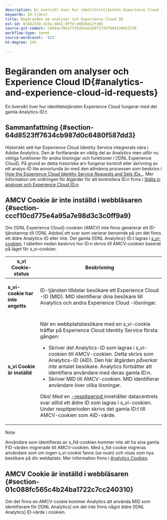 ```yaml
---
description: En översikt över hur identitetstjänsten Experience Cloud fungerar med det gamla Analytics-ID:t.
keywords: ID-tjänst
title: Begäranden om analyser och Experience Cloud ID
exl-id: 8c682159-e23a-4641-9ffd-e0028dc2f305
source-git-commit: cb89ac70e37f35d5e4e2b971f2df9645304522f8
workflow-type: tm+mt
source-wordcount: '421'
ht-degree: 14%

---
```


# Begäranden om analyser och Experience Cloud ID{#analytics-and-experience-cloud-id-requests}

En översikt över hur identitetstjänsten Experience Cloud fungerar med det gamla Analytics-ID:t.

## Sammanfattning {#section-64d8523ff7634cb987d0c6480f587dd3}

Historiskt sett har Experience Cloud Identity Service integrerats nära i Adobe Analytics. Den är fortfarande en viktig del av Analytics men utför nu viktiga funktioner för andra lösningar och funktioner i [!DNL Experience Cloud]. På grund av detta historiska arv fungerar kontroll eller skrivning av ett analys-ID lite annorlunda än med den allmänna processen som beskrivs i [How the Experience Cloud Identity Service Requests and Sets IDs..](../../introduction/id-request.md#concept-2caacebb1d244402816760e9b8bcef6a). Mer information om ordningen för åtgärder för att kontrollera ID:n finns i [Ställa in analyser och Experience Cloud ID:n](../../reference/analytics-reference/analytics-ids.md#concept-f381dd18ee184c6c8e48286937a161d6).

## AMCV Cookie är inte inställd i webbläsaren {#section-cccf10cd775e4a95a7e98d3c3c0ff9a9}

Om [!DNL Experience Cloud]-cookien (AMCV) inte finns genererar ett ID-tjänstanrop till [!DNL Adobe] ett svar som varierar beroende på om det finns ett äldre Analytics-ID eller inte. Det gamla [!DNL Analytics]-ID:t lagras i [s_vi-cookien](https://experienceleague.adobe.com/docs/core-services/interface/ec-cookies/cookies-analytics.html). I tabellen nedan beskrivs hur ID:n skrivs till AMCV-cookien baserat på läget för s_vi-cookien.

<table id="table_DC85FECE26DD424E841BA1059AF1E57F"> 
 <thead> 
  <tr> 
   <th colname="col1" class="entry"> s_vi Cookie-status </th> 
   <th colname="col2" class="entry"> Beskrivning </th> 
  </tr> 
 </thead>
 <tbody> 
  <tr> 
   <td colname="col1"> <p> <b> s_vi-cookie har inte angetts</b> </p> </td> 
   <td colname="col2"> <p>ID-tjänsten tilldelar besökare ett <span class="keyword"> Experience Cloud </span>-ID (MID). MID identifierar dina besökare till <span class="keyword"> Analytics </span> och andra <span class="keyword"> Experience Cloud </span>-lösningar. </p> </td> 
  </tr> 
  <tr> 
   <td colname="col1"> <p> <b>s_vi Cookie är inställd</b> </p> </td> 
   <td colname="col2"> <p>När en webbplatsbesökare med en s_vi-cookie träffar på Experience Cloud Identity Service första gången: </p> 
    <ul id="ul_BE584810280D4874AF802A9247011787"> 
     <li id="li_AA395B09A3174AF78F3EC10053E2E4F5">Skriver det <span class="keyword"> Analytics</span>-ID som lagras i s_vi-cookien till AMCV-cookien. Detta skrivs som <span class="keyword"> Analytics</span>-ID (AID). Den här åtgärden <i>påverkar inte </i> antalet besökare. <span class="keyword"> Analytics</span> fortsätter att identifiera användare med deras gamla ID:n. </li> 
     <li id="li_8735DE21FEA542BA8024109B8FE1E2ED">Skriver MID till AMCV-cookien. MID identifierar användare över olika lösningar. </li> 
    </ul> <p> <p>Obs! Med en <a href="../../reference/analytics-reference/grace-period.md" format="dita" scope="local">-respitperiod </a> innehåller datacentrets svar alltid ett äldre ID som lagras i s_vi-cookien. Under respitperioden skrivs det gamla ID:t till AMCV-cookien som AID-värde. </p> </p> </td> 
  </tr> 
 </tbody> 
</table>

>[!NOTE]
>
>Användare som identifieras av s_fid-cookien kommer inte att ha sina gamla FID-värden migrerade till AMCV-cookien. Med s_fid-cookie migreras användare som om ingen s_vi-cookie fanns (se ovan) och visas som nya besökare på din webbplats. Mer information finns i [Analytics Cookies](https://experienceleague.adobe.com/docs/core-services/interface/ec-cookies/cookies-analytics.html).

## AMCV Cookie är inställd i webbläsaren {#section-01c088fc565c4b24ba1722c7cc240310}

Om det finns en AMCV-cookie kommer Analytics att använda MID som identifierare för [!DNL Analytics] om det inte finns något äldre [!DNL Analytics] ID-värde i cookien.
